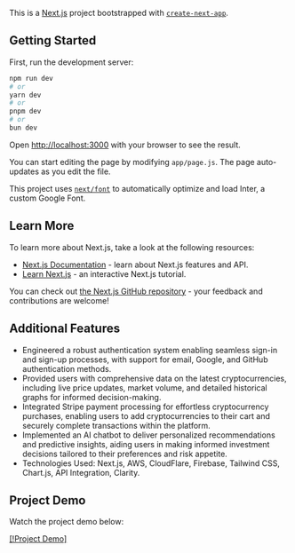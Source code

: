 This is a [Next.js](https://nextjs.org/) project bootstrapped with [`create-next-app`](https://github.com/vercel/next.js/tree/canary/packages/create-next-app).

## Getting Started

First, run the development server:

```bash
npm run dev
# or
yarn dev
# or
pnpm dev
# or
bun dev
```

Open [http://localhost:3000](http://localhost:3000) with your browser to see the result.

You can start editing the page by modifying `app/page.js`. The page auto-updates as you edit the file.

This project uses [`next/font`](https://nextjs.org/docs/basic-features/font-optimization) to automatically optimize and load Inter, a custom Google Font.

## Learn More

To learn more about Next.js, take a look at the following resources:

- [Next.js Documentation](https://nextjs.org/docs) - learn about Next.js features and API.
- [Learn Next.js](https://nextjs.org/learn) - an interactive Next.js tutorial.

You can check out [the Next.js GitHub repository](https://github.com/vercel/next.js/) - your feedback and contributions are welcome!

## Additional Features

- Engineered a robust authentication system enabling seamless sign-in and sign-up processes, with support for email, Google, and GitHub authentication methods.
- Provided users with comprehensive data on the latest cryptocurrencies, including live price updates, market volume, and detailed historical graphs for informed decision-making.
- Integrated Stripe payment processing for effortless cryptocurrency purchases, enabling users to add cryptocurrencies to their cart and securely complete transactions within the platform.
- Implemented an AI chatbot to deliver personalized recommendations and predictive insights, aiding users in making informed investment decisions tailored to their preferences and risk appetite.
- Technologies Used: Next.js, AWS, CloudFlare, Firebase, Tailwind CSS, Chart.js, API Integration, Clarity.

## Project Demo

Watch the project demo below:

[[!Project Demo]](https://github.com/Harshu467/crypto-ai/assets/89975347/9cb2a66f-8be9-42c3-afa6-f4fd0fb5e2df)


